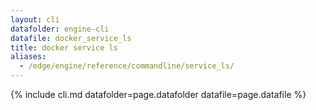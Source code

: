```yaml
---
layout: cli
datafolder: engine-cli
datafile: docker_service_ls
title: docker service ls
aliases:
  - /edge/engine/reference/commandline/service_ls/
---
```

<!--
This page is automatically generated from Docker's source code. If you want to
suggest a change to the text that appears here, open a ticket or pull request
in the source repository on GitHub:

https://github.com/docker/cli
-->
{% include cli.md datafolder=page.datafolder datafile=page.datafile %}
